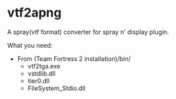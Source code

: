 # vtf2apng
A spray(vtf format) converter for spray n' display plugin.

What you need:
  - From (Team Fortress 2 installation)/bin/
    - vtf2tga.exe
    - vstdlib.dll
    - tier0.dll
    - FileSystem_Stdio.dll
